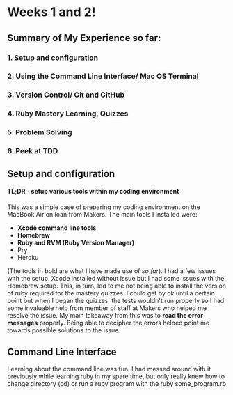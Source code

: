 # Weeks 1 and 2!

## Summary of My Experience so far:
### 1. Setup and configuration
### 2. Using the Command Line Interface/ Mac OS Terminal
### 3. Version Control/ Git and GitHub
### 4. Ruby Mastery Learning, Quizzes
### 5. Problem Solving
### 6. Peek at TDD

## Setup and configuration
#### TL;DR - setup various tools within my coding environment
This was a simple case of preparing my coding environment on the MacBook Air on loan from Makers. The main tools I installed were:
* **Xcode command line tools**
* **Homebrew**
* **Ruby and RVM (Ruby Version Manager)**
* Pry
* Heroku

(The tools in bold are what I have made use of *so far*). I had a few issues with the setup. Xcode installed without issue but I had some issues with the Homebrew setup. This, in turn, led to me not being able to install the version of ruby required for the mastery quizzes. I could get by ok until a certain point but when I began the quizzes, the tests wouldn't run properly so I had some invaluable help from member of staff at Makers who helped me resolve the issue. My main takeaway from this was to **read the error messages** properly. Being able to decipher the errors helped point me towards possible solutions to the issue.  
  
## Command Line Interface
Learning about the command line was fun. I had messed around with it previously while learning ruby in my spare time, but only really knew how to change directory (cd) or run a ruby program with the ruby some_program.rb